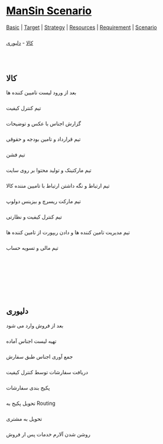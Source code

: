 <style>
.md0{margin-top: 150px;}
.md1{margin-top: 75px;}
.md2{margin-top: 50px;}
.md3{margin-top: 25px;}
.md4{margin-top: 5px;}
.tbl1 td#header{background-color: D1ECCF}
.tbl1 tr#header{background-color: D1ECCF}
</style>

# [<span style="color:black;">ManSin Scenario</span>](ManSin.md)

[Basic](ManSin-Basic.md) |
[Target](ManSin-Target.md) |
[Strategy](ManSin-Strategy.md) |
[Resources](ManSin-Resources.md) | 
[Requirement](ManSin-Requirement.md) |
[Scenario](ManSin-Scenario.md)

<div class="md3"></div>
<a href="#کالا">کالا</a> - 
<a href="#دلیوری">دلیوری</a>
<div class="md1"></div>




## کالا

بعد از ورود لیست تامیین کننده ها

<div class="md3"><div>

تیم کنترل کیفیت

<div class="md3"><div>

گزارش اجناس با عکس و توضیحات

<div class="md3"><div>

تیم قرارداد و تامین بودجه و حقوقی

<div class="md3"><div>

تیم فشن

<div class="md3"><div>

تیم مارکتینک و تولید محتوا  بر روی سایت

<div class="md3"><div>

تیم ارتباط و نگه داشتن ارتباط با تامیین مننده کالا

<div class="md3"><div>

تیم مارکت ریسرچ و بیزینس دولوپ

<div class="md3"><div>

تیم کنترل کیفیت و نظارتی

<div class="md3"><div>

تیم مدیریت تامین کننده ها و دادن ریپورت از تامین کننده ها

<div class="md3"><div>

تیم مالی و تسویه حساب




<div class="md0"></div>







## دلیوری

بعد از فروش وارد می شود

<div class="md3"><div>

تهیه لیست اجناس آماده

<div class="md3"><div>

جمع آوری  اجناس طبق سفارش

<div class="md3"><div>

 دریافت سفارشات توسط کنترل کیفیت

<div class="md3"><div>

پکیج بندی سفارشات

<div class="md3"><div>

تحویل پکیج به Routing

<div class="md3"><div>

تحویل به مشتری

<div class="md3"><div>

روشن شدن آلارم خدمات پس ار فروش
